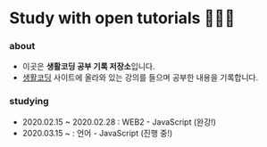 # Study with open tutorials 👩🏻‍💻

### about
- 이곳은 **생활코딩 공부 기록 저장소**입니다.
- [생활코딩](https://opentutorials.org/course/1) 사이트에 올라와 있는 강의를 들으며 공부한 내용을 기록합니다.

### studying
- 2020.02.15 ~ 2020.02.28 : WEB2 - JavaScript (완강!)
- 2020.03.15 ~ : 언어 - JavaScript (진행 중!)

